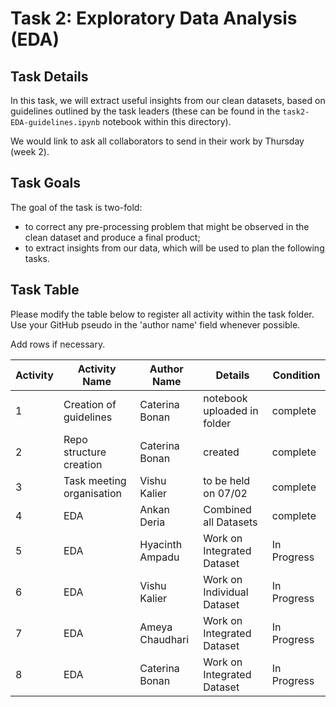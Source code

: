 # Task 2: Exploratory Data Analysis (EDA)

## Task Details

In this task, we will extract useful insights from our clean datasets, based on guidelines outlined by the task leaders (these can be found in the `task2-EDA-guidelines.ipynb` notebook within this directory).

We would link to ask all collaborators to send in their work by Thursday (week 2).

## Task Goals

The goal of the task is two-fold:

- to correct any pre-processing problem that might be observed in the clean dataset and produce a final product;
- to extract insights from our data, which will be used to plan the following tasks.

## Task Table

Please modify the table below to register all activity within the task folder. Use your GitHub pseudo in the 'author name' field whenever possible.

Add rows if necessary.

| Activity | Activity Name | Author Name | Details | Condition |
|-|-|-|-|-|
|1| Creation of guidelines | Caterina Bonan | notebook uploaded in folder | complete |
|2| Repo structure creation | Caterina Bonan | created | complete |
|3| Task meeting organisation | Vishu Kalier | to be held on 07/02 | complete |
|4| EDA | Ankan Deria | Combined all Datasets | complete | complete |
|5| EDA | Hyacinth Ampadu | Work on Integrated Dataset | In Progress |
|6| EDA | Vishu Kalier | Work on Individual Dataset | In Progress |
|7| EDA | Ameya Chaudhari | Work on Integrated Dataset | In Progress |
|8| EDA | Caterina Bonan | Work on Integrated Dataset | In Progress |
